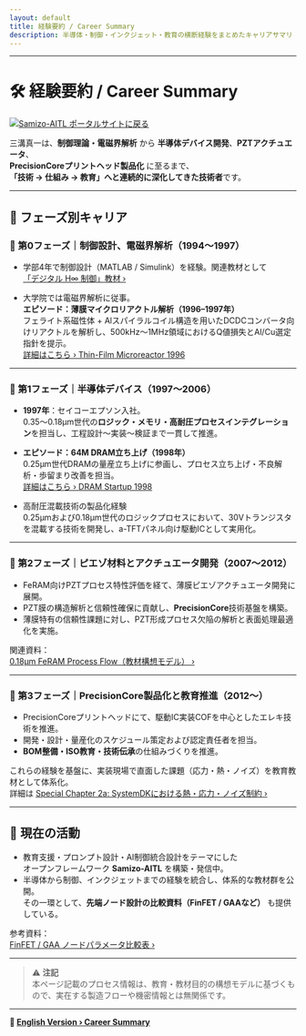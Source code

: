 ```yaml
---
layout: default
title: 経験要約 / Career Summary
description: 半導体・制御・インクジェット・教育の横断経験をまとめたキャリアサマリ
---
```


---

# 🛠️ 経験要約 / Career Summary

[![Samizo-AITL ポータルサイトに戻る](https://img.shields.io/badge/Samizo--AITL%20ポータルサイトに戻る-brightgreen)](https://samizo-aitl.github.io/)

三溝真一は、**制御理論・電磁界解析** から **半導体デバイス開発**、**PZTアクチュエータ**、  
**PrecisionCoreプリントヘッド製品化** に至るまで、  
**「技術 → 仕組み → 教育」へと連続的に深化してきた技術者**です。

---

## 📘 フェーズ別キャリア

### 🔹 第0フェーズ｜制御設計、電磁界解析（1994〜1997）
- 学部4年で制御設計（MATLAB / Simulink）を経験。関連教材として  
  [「デジタル H∞ 制御」教材 ›](https://samizo-aitl.github.io/EduController/part04_digital/theory/06_digital_hinf_control.html)

- 大学院では電磁界解析に従事。  
  **エピソード：薄膜マイクロリアクトル解析（1996–1997年）**  
  フェライト系磁性体 + Alスパイラルコイル構造を用いたDCDCコンバータ向けリアクトルを解析し、500kHz〜1MHz領域におけるQ値損失とAl/Cu選定指針を提示。  
  [詳細はこちら › Thin-Film Microreactor 1996](https://samizo-aitl.github.io/Edusemi-Plus/archive/in1996/thinfilm_microreactor/)

---

### 🔹 第1フェーズ｜半導体デバイス（1997〜2006）
- **1997年**：セイコーエプソン入社。  
  0.35〜0.18μm世代の**ロジック・メモリ・高耐圧プロセスインテグレーション**を担当し、工程設計〜実装〜検証まで一貫して推進。

- **エピソード：64M DRAM立ち上げ（1998年）**  
  0.25μm世代DRAMの量産立ち上げに参画し、プロセス立ち上げ・不良解析・歩留まり改善を担当。  
  [詳細はこちら › DRAM Startup 1998](https://samizo-aitl.github.io/Edusemi-Plus/archive/in1998/DRAM_Startup_64M_1998/)

- 高耐圧混載技術の製品化経験  
  0.25μmおよび0.18μm世代のロジックプロセスにおいて、30Vトランジスタを混載する技術を開発し、a-TFTパネル向け駆動ICとして実用化。

---

### 🔹 第2フェーズ｜ピエゾ材料とアクチュエータ開発（2007〜2012）
- FeRAM向けPZTプロセス特性評価を経て、薄膜ピエゾアクチュエータ開発に展開。  
- PZT膜の構造解析と信頼性確保に貢献し、**PrecisionCore**技術基盤を構築。  
- 薄膜特有の信頼性課題に対し、PZT形成プロセス欠陥の解析と表面処理最適化を実施。  

関連資料：  
[0.18μm FeRAM Process Flow（教材構想モデル） ›](https://samizo-aitl.github.io/Edusemi-v4x/d_chapter1_memory_technologies/doc_FeRAM/0.18um_FeRAM_ProcessFlow)

---

### 🔹 第3フェーズ｜PrecisionCore製品化と教育推進（2012〜）
- PrecisionCoreプリントヘッドにて、駆動IC実装COFを中心としたエレキ技術を推進。  
- 開発・設計・量産化のスケジュール策定および認定責任者を担当。  
- **BOM整備・ISO教育・技術伝承**の仕組みづくりを推進。  

これらの経験を基盤に、実装現場で直面した課題（応力・熱・ノイズ）を教育教材として体系化。  
詳細は [Special Chapter 2a: SystemDKにおける熱・応力・ノイズ制約 ›](https://samizo-aitl.github.io/Edusemi-v4x/f_chapter2a_systemdk/)

---

## 🎯 現在の活動
- 教育支援・プロンプト設計・AI制御統合設計をテーマにした  
  オープンフレームワーク **Samizo-AITL** を構築・発信中。  
- 半導体から制御、インクジェットまでの経験を統合し、体系的な教材群を公開。  
  その一環として、**先端ノード設計の比較資料（FinFET / GAAなど）** も提供している。  

参考資料：  
[FinFET / GAA ノードパラメータ比較表 ›](https://samizo-aitl.github.io/Edusemi-v4x/f_chapter1_finfet_gaa/appendixf1_05_node_params)

---

> ⚠️ **注記**  
> 本ページ記載のプロセス情報は、教育・教材目的の構想モデルに基づくもので、実在する製造フローや機密情報とは無関係です。

---

**🔗 [English Version › Career Summary](./en/)**

